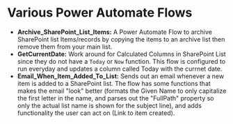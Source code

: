 # Various Power Automate Flows

+ **Archive_SharePoint_List_Items:** A Power Automate Flow to archive SharePoint list Items/records by copying the items to an archive list then remove them from your main list.
+ **GetCurrentDate:** Work around for Calculated Columns in SharePoint List since they do not have a `Today` or `Now` function. This flow is configured to run everyday and updates a column called Today with the currnet date. 
+ **Email_When_Item_Added_To_List:** Sends out an email whenever a new item is added to a SharePoint list. The flow has some functions that makes the email "look" better (formats the Given Name to only capitalize the first letter in the name, and parses out the "FullPath" property so only the actual list name is shown for the subject line), and adds functionality the user can act on (Link to item created).
